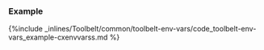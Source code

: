 <!-- post: -->


### Example



{%include _inlines/Toolbelt/common/toolbelt-env-vars/code_toolbelt-env-vars_example-cxenvvarss.md %}



